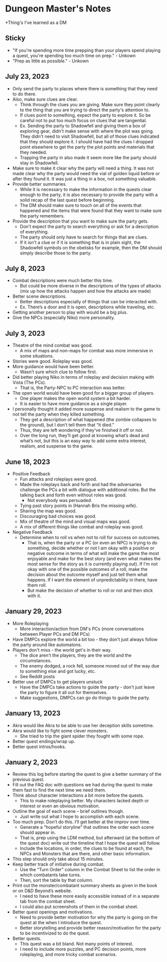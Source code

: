 # Dungeon Master's Notes

*Thing's I've learned as a DM

## Sticky

- "If you're spending more time prepping than your players spend playing a quest, you're spending too much time on prep." - Unkown
- "Prep as little as possible." - Unkown

## July 23, 2023
- Only send the party to places where there is something that they need to do there.
- Also, make sure clues are clear.
  - Think through the clues you are giving. Make sure they point clearly to the thing that you are trying to direct the party's attention to.
  - If clues point to something, expect the party to explore it. So be careful not to put too much focus on clues that are tangential.
  - Ex. Sending the party to Shadowfell and giving them a box of exploring gear, didn't make sense with where the plot was going. They didn't need to visit Shadowfell, but all of those clues indicated that they should explore it. I should have had the clues I dropped point elsewhere to get the party the plot points and materials that they needed.
  - Trapping the party in also made it seem more like the party should stay in Shadowfell.
- Make sure to make it clear why the party will need a thing. It was not made clear why the party would need the vial of golden liquid before or after they found it. It was just a thing in a box, not something valuable.
- Provide better summaries.
  - While it is necessary to make the information in the quests clear enough to the party, it is also necessary to provide the party with a solid recap of the last quest before beginning.
  - The DM should make sure to touch on all of the events that happened and the items that were found that they want to make sure the party remembers.
- Provide the description that you want to make sure the party gets.
  - Don't expect the party to search everything or ask for a description of everything.
  - The party should only have to search for things that are clues.
  - If it isn't a clue or if it is something that is in plain sight, the Shadowfell symbols on the obelisks for example, then the DM should simply describe those to the party.

## July 8, 2023
- Combat descriptions were much better this time.
  - But could be more diverse in the descriptions of the types of attacks (mix up how the attacks happen and how the attacks are made)
- Better scene descriptions.
  - Better descriptions especially of things that can be interacted with.
  - Ex. There’s a door and it is open, descriptions while traveling, etc.
- Getting another person to play with would be a big plus.
- Give the NPCs (especially Niko) more personality.

## July 3, 2023
- Theatre of the mind combat was good.
  - A mix of maps and non-maps for combat was more immersive in some situations.
- Stories were good. Roleplay was good.
- More guidance would have been better.
  - Wasn’t sure which clue to follow first.
- Did better playing Niko in terms of roleplay and decision making with Vista (The PCs).
  - That is, the Party-NPC to PC interaction was better.
- The open world would have been good for a bigger group of players.
  - One player makes the open world system a bit harder.
  - It is easier to have more guidance as a single player.
- I personally thought it added more suspense and realism to the game to not tell the party when they killed something.
  - They get a description of what happened (the zombie collapses to the ground), but I don’t tell them that “it died.”
  - Thus, they are left wondering if they’ve finished it off or not.
  - Over the long run, they’ll get good at knowing what’s dead and what’s not, but this is an easy way to add some extra interest, realism, and suspense to the game.

## June 18, 2023
- Positive Feedback
  - Fun attacks and roleplays were good.	
  - Made the roleplays back and forth and had the adversaries challenge the PCs a bit with dialogue with additional roles. But the talking back and forth even without roles was good.	
  	- Not everybody was persuaded.
  - Tying past story points in (Hannah Bris the missing wife).	
  - Sharing the map was good.	
  - Discouraging bad choices was good.	
  - Mix of theatre of the mind and visual maps was good.	
  - A mix of different things like combat and roleplay was good.	
- Negative Feedback
  - Determine when to roll vs when not to roll for success on outcomes.
    - That is, when the party or a PC (or even an NPC) is trying to do something, decide whether or not I am okay with a positive or negative outcome in terms of what will make the game the most enjoyable and make for the best story (and even what makes the most sense for the story as it is currently playing out). If I'm not okay with one of the possible outcomes of a roll, make the decision about the outcome myself and just tell them what happens. If I want the element of unpredictability in there, have them roll.
    - But make the decision of whether to roll or not and then stick with it.

## January 29, 2023
- More Roleplaying
  - More interaction/action from DM's PCs (more conversations between Player PCs and DM PCs)
- Have DMPCs explore the world a bit too - they don't just always follow the party around like automatons.
- Players don't miss - the world get's in their way.
  - The dice aren't the players, they are the world and the circumstances.
  - The enemy dodged, a rock fell, someone moved out of the way due to something else and got lucky, etc.
  - See Reddit posts
- Better use of DMPCs to get players unstuck
  - Have the DMPCs take actions to guide the party - don't just leave the party to figure it all out for themselves.
  - Make suggestions, DMPCs can go do things to guide the party.

## January 13, 2023
- Akra would like Akra to be able to use her deception skills sometime.
- Akra would like to fight some clever monsters.
  - She tried to trip the giant spider they fought with some rope.
- Better quest endings/wrap up.
- Better quest intros/hooks.

## January 2, 2023
- Review this log before starting the quest to give a better summary of the previous quest.
- Fill out the FAQ doc with questions we had during the quest to make them fast to find the next time we need them.
- Think about character interactions a bit more before the quests.
  - This to make roleplaying better. My characters lacked depth or interest or even an obvious motivation.
- Outline the goal of each scene – brief outlines though.
  - Just write out what I hope to accomplish with each scene.
- Too much prep. Don’t do this. I’ll get better at the improv over time.
  - Generate a “hopeful storyline” that outlines the order each scene should appear in.
  - That is, prep using the LDM method, but afterward (at the bottom of the quest doc) write out the timeline that I hope the quest will follow.
  - Include the locations, in order, the clues to be found at each, the NPCs and Monsters that are there, and other basic information.
- This step should only take about 15 minutes.
- Keep better track of initiative during combat.
  - Use the “Turn Order” column in the Combat Sheet to list the order in which combatants take turns.
  - Then, sort the table by that column.
- Print out the monster/combatant summary sheets as given in the book or on D&D Beyond’s website.
  - I need to have these more easily accessible instead of in a separate tab from the combat sheet.
  - I could also put screenshots of them in the combat sheet.
- Better quest openings and motivations.
  - Need to provide better motivation for why the party is going on the quest at the when I introduce the quest.
  - Better storytelling and provide better reason/motivation for the party to be incentivized to do the quest.
- Better quests.
  - This quest was a bit bland. Not many points of interest.
  - I need to include more puzzles, and PC decision points, more roleplaying, and more tricky combat scenarios.